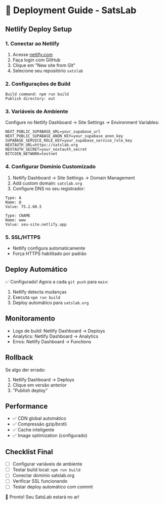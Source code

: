 # 🚀 Deployment Guide - SatsLab

## Netlify Deploy Setup

### 1. Conectar ao Netlify
1. Acesse [netlify.com](https://netlify.com)
2. Faça login com GitHub
3. Clique em "New site from Git"
4. Selecione seu repositório `satslab`

### 2. Configurações de Build
```
Build command: npm run build
Publish directory: out
```

### 3. Variáveis de Ambiente
Configure no Netlify Dashboard → Site Settings → Environment Variables:

```
NEXT_PUBLIC_SUPABASE_URL=your_supabase_url
NEXT_PUBLIC_SUPABASE_ANON_KEY=your_supabase_anon_key
SUPABASE_SERVICE_ROLE_KEY=your_supabase_service_role_key
NEXTAUTH_URL=https://satslab.org
NEXTAUTH_SECRET=your_nextauth_secret
BITCOIN_NETWORK=testnet
```

### 4. Configurar Domínio Customizado
1. Netlify Dashboard → Site Settings → Domain Management
2. Add custom domain: `satslab.org`
3. Configure DNS no seu registrador:

```
Type: A
Name: @
Value: 75.2.60.5

Type: CNAME
Name: www
Value: seu-site.netlify.app
```

### 5. SSL/HTTPS
- Netlify configura automaticamente
- Força HTTPS habilitado por padrão

## Deploy Automático
✅ Configurado! Agora a cada `git push` para `main`:
1. Netlify detecta mudanças
2. Executa `npm run build`
3. Deploy automático para `satslab.org`

## Monitoramento
- Logs de build: Netlify Dashboard → Deploys
- Analytics: Netlify Dashboard → Analytics
- Erros: Netlify Dashboard → Functions

## Rollback
Se algo der errado:
1. Netlify Dashboard → Deploys
2. Clique em versão anterior
3. "Publish deploy"

## Performance
- ✅ CDN global automático
- ✅ Compressão gzip/brotli
- ✅ Cache inteligente
- ✅ Image optimization (configurado)

## Checklist Final
- [ ] Configurar variáveis de ambiente
- [ ] Testar build local: `npm run build`
- [ ] Conectar domínio satslab.org
- [ ] Verificar SSL funcionando
- [ ] Testar deploy automático com commit

🎉 Pronto! Seu SatsLab estará no ar!